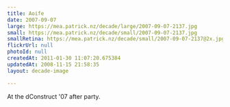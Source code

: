 ```yaml
---
title: Aoife
date: 2007-09-07
large: https://mea.patrick.nz/decade/large/2007-09-07-2137.jpg
small: https://mea.patrick.nz/decade/small/2007-09-07-2137.jpg
smallRetina: https://mea.patrick.nz/decade/small/2007-09-07-2137@2x.jpg
flickrUrl: null
photoId: null
createdAt: 2011-01-30 11:07:20.675384
updatedAt: 2008-11-15 21:58:35
layout: decade-image

---
```

At the dConstruct '07 after party.
